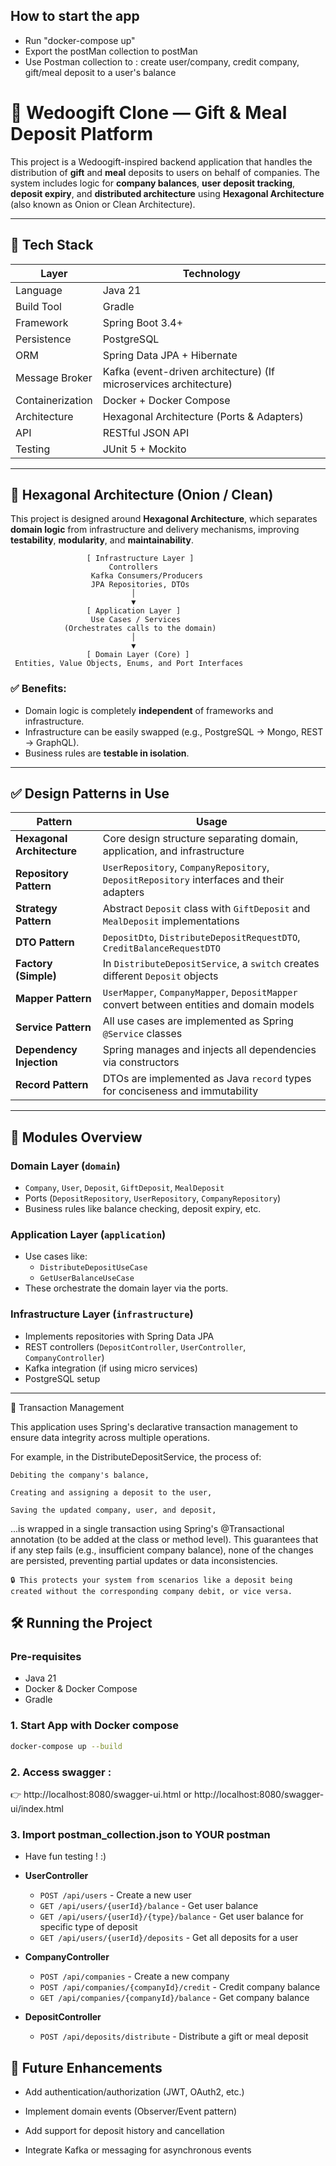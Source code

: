 ## How to start the app

- Run "docker-compose up"
- Export the postMan collection to postMan
- Use Postman collection to : create user/company, credit company, gift/meal deposit to a user's balance

# 💸 Wedoogift Clone — Gift & Meal Deposit Platform

This project is a Wedoogift-inspired backend application that handles the distribution of **gift** and **meal** deposits to users on behalf of companies. The system includes logic for **company balances**, **user deposit tracking**, **deposit expiry**, and **distributed architecture** using **Hexagonal Architecture** (also known as Onion or Clean Architecture).

---

## 🚀 Tech Stack

| Layer            | Technology                                                        |
|------------------|-------------------------------------------------------------------|
| Language         | Java 21                                                           |
| Build Tool       | Gradle                                                            |
| Framework        | Spring Boot 3.4+                                                  |
| Persistence      | PostgreSQL                                                        |
| ORM              | Spring Data JPA + Hibernate                                       |
| Message Broker   | Kafka (event-driven architecture) (If microservices architecture) |
| Containerization | Docker + Docker Compose                                           |
| Architecture     | Hexagonal Architecture (Ports & Adapters)                         |
| API              | RESTful JSON API                                                  |
| Testing          | JUnit 5 + Mockito                                                 |

---

## 🧱 Hexagonal Architecture (Onion / Clean)

This project is designed around **Hexagonal Architecture**, which separates **domain logic** from infrastructure and delivery mechanisms, improving **testability**, **modularity**, and **maintainability**.

                     [ Infrastructure Layer ]
                          Controllers
                      Kafka Consumers/Producers
                      JPA Repositories, DTOs
                               │
                               ▼
                     [ Application Layer ]
                      Use Cases / Services
                (Orchestrates calls to the domain)
                               │
                               ▼
                     [ Domain Layer (Core) ]
     Entities, Value Objects, Enums, and Port Interfaces


### ✅ Benefits:

- Domain logic is completely **independent** of frameworks and infrastructure.
- Infrastructure can be easily swapped (e.g., PostgreSQL → Mongo, REST → GraphQL).
- Business rules are **testable in isolation**.

---

## ✅ Design Patterns in Use

| Pattern                      | Usage                                                                 |
|-----------------------------|------------------------------------------------------------------------|
| **Hexagonal Architecture**  | Core design structure separating domain, application, and infrastructure |
| **Repository Pattern**      | `UserRepository`, `CompanyRepository`, `DepositRepository` interfaces and their adapters |
| **Strategy Pattern**        | Abstract `Deposit` class with `GiftDeposit` and `MealDeposit` implementations |
| **DTO Pattern**             | `DepositDto`, `DistributeDepositRequestDTO`, `CreditBalanceRequestDTO` |
| **Factory (Simple)**        | In `DistributeDepositService`, a `switch` creates different `Deposit` objects |
| **Mapper Pattern**          | `UserMapper`, `CompanyMapper`, `DepositMapper` convert between entities and domain models |
| **Service Pattern**         | All use cases are implemented as Spring `@Service` classes |
| **Dependency Injection**    | Spring manages and injects all dependencies via constructors |
| **Record Pattern**          | DTOs are implemented as Java `record` types for conciseness and immutability |

---

## 🧩 Modules Overview

### Domain Layer (`domain`)
- `Company`, `User`, `Deposit`, `GiftDeposit`, `MealDeposit`
- Ports (`DepositRepository`, `UserRepository`, `CompanyRepository`)
- Business rules like balance checking, deposit expiry, etc.

### Application Layer (`application`)
- Use cases like:
    - `DistributeDepositUseCase`
    - `GetUserBalanceUseCase`
- These orchestrate the domain layer via the ports.

### Infrastructure Layer (`infrastructure`)
- Implements repositories with Spring Data JPA
- REST controllers (`DepositController`, `UserController`, `CompanyController`)
- Kafka integration (if using micro services)
- PostgreSQL setup

---

💼 Transaction Management

This application uses Spring's declarative transaction management to ensure data integrity across multiple operations.

For example, in the DistributeDepositService, the process of:

    Debiting the company's balance,

    Creating and assigning a deposit to the user,

    Saving the updated company, user, and deposit,

...is wrapped in a single transaction using Spring's @Transactional annotation (to be added at the class or method level). This guarantees that if any step fails (e.g., insufficient company balance), none of the changes are persisted, preventing partial updates or data inconsistencies.

    🔒 This protects your system from scenarios like a deposit being created without the corresponding company debit, or vice versa.


## 🛠️ Running the Project

### Pre-requisites

- Java 21
- Docker & Docker Compose
- Gradle

### 1. Start App with Docker compose

```bash
docker-compose up --build
```

### 2. Access swagger :
 👉 http://localhost:8080/swagger-ui.html or http://localhost:8080/swagger-ui/index.html

### 3. Import postman_collection.json to YOUR postman

- Have fun testing ! :)


- **UserController**
  - `POST /api/users` - Create a new user
  - `GET /api/users/{userId}/balance` - Get user balance
  - `GET /api/users/{userId}/{type}/balance` - Get user balance for specific type of deposit
  - `GET /api/users/{userId}/deposits` - Get all deposits for a user

- **CompanyController**
  - `POST /api/companies` - Create a new company
  - `POST /api/companies/{companyId}/credit` - Credit company balance
  - `GET /api/companies/{companyId}/balance` - Get company balance

- **DepositController**
  - `POST /api/deposits/distribute` - Distribute a gift or meal deposit


## 🔧 Future Enhancements

   -  Add authentication/authorization (JWT, OAuth2, etc.)

   - Implement domain events (Observer/Event pattern)

   - Add support for deposit history and cancellation

   - Integrate Kafka or messaging for asynchronous events